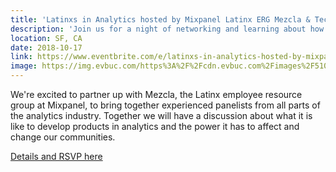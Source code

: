 ```yaml
---
title: 'Latinxs in Analytics hosted by Mixpanel Latinx ERG Mezcla & Techqueria'
description: 'Join us for a night of networking and learning about how Latinxs are shaping the analytics industry!'
location: SF, CA
date: 2018-10-17
link: https://www.eventbrite.com/e/latinxs-in-analytics-hosted-by-mixpanels-latinx-erg-mezcla-techqueria-tickets-51170447185
image: https://img.evbuc.com/https%3A%2F%2Fcdn.evbuc.com%2Fimages%2F51002464%2F15369463375%2F1%2Foriginal.jpg?w=800&auto=compress&rect=0%2C0%2C1802%2C901&s=3089428d67217cb2bd3aca23b7ce2331
---
```


We're excited to partner up with Mezcla, the Latinx employee resource group at Mixpanel, to bring together experienced panelists from all parts of the analytics industry. Together we will have a discussion about what it is like to develop products in analytics and the power it has to affect and change our communities.

[Details and RSVP here](https://www.eventbrite.com/e/latinxs-in-analytics-hosted-by-mixpanels-latinx-erg-mezcla-techqueria-tickets-51170447185)
